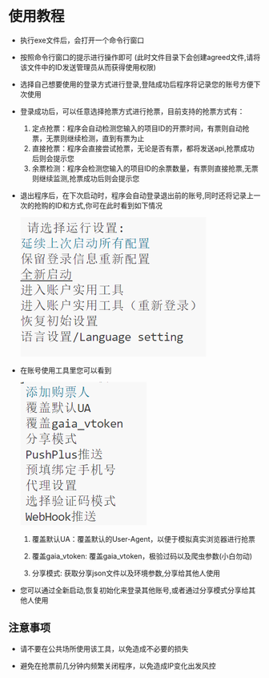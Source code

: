 # 使用教程

* 执行exe文件后，会打开一个命令行窗口

* 按照命令行窗口的提示进行操作即可 (此时文件目录下会创建agreed文件,请将该文件中的ID发送管理员从而获得使用权限)

* 选择自己想要使用的登录方式进行登录,登陆成功后程序将记录您的账号方便下次使用

* 登录成功后，可以任意选择抢票方式进行抢票，目前支持的抢票方式有：

    1. 定点抢票：程序会自动检测您输入的项目ID的开票时间，有票则自动抢票，无票则继续检测，直到有票为止
    2. 直接抢票：程序会直接尝试抢票，无论是否有票，都将发送api,抢票成功后则会提示您
    3. 余票检测：程序会检测您输入的项目ID的余票数量，有票则直接抢票,无票则继续监测,抢票成功后则会提示您

* 退出程序后，在下次启动时，程序会自动登录退出前的账号,同时还将记录上一次的抢购的ID和方式,你可在此时看到如下情况

    ![示例图片1](/public/example.png)

* 在账号使用工具里您可以看到

    ![示例图片2](/public/example2.png)      
    
    1. 覆盖默认UA：覆盖默认的User-Agent，以便于模拟真实浏览器进行抢票

    2. 覆盖gaia_vtoken: 覆盖gaia_vtoken，极验过码以及爬虫参数(小白勿动)

    3. 分享模式: 获取分享json文件以及环境参数,分享给其他人使用


* 您可以通过全新启动,恢复初始化来登录其他账号,或者通过分享模式分享给其他人使用

## 注意事项

- 请不要在公共场所使用该工具，以免造成不必要的损失

- 避免在抢票前几分钟内频繁关闭程序，以免造成IP变化出发风控

